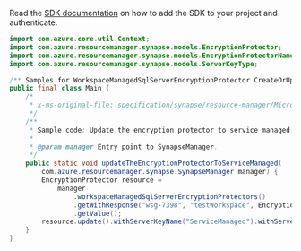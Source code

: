 Read the [SDK documentation](https://github.com/Azure/azure-sdk-for-java/blob/azure-resourcemanager-synapse_1.0.0-beta.5/sdk/synapse/azure-resourcemanager-synapse/README.md) on how to add the SDK to your project and authenticate.

```java
import com.azure.core.util.Context;
import com.azure.resourcemanager.synapse.models.EncryptionProtector;
import com.azure.resourcemanager.synapse.models.EncryptionProtectorName;
import com.azure.resourcemanager.synapse.models.ServerKeyType;

/** Samples for WorkspaceManagedSqlServerEncryptionProtector CreateOrUpdate. */
public final class Main {
    /*
     * x-ms-original-file: specification/synapse/resource-manager/Microsoft.Synapse/stable/2021-06-01/examples/WorkspaceManagedSqlServerEncryptionProtectorCreateOrUpdateServiceManaged.json
     */
    /**
     * Sample code: Update the encryption protector to service managed.
     *
     * @param manager Entry point to SynapseManager.
     */
    public static void updateTheEncryptionProtectorToServiceManaged(
        com.azure.resourcemanager.synapse.SynapseManager manager) {
        EncryptionProtector resource =
            manager
                .workspaceManagedSqlServerEncryptionProtectors()
                .getWithResponse("wsg-7398", "testWorkspace", EncryptionProtectorName.CURRENT, Context.NONE)
                .getValue();
        resource.update().withServerKeyName("ServiceManaged").withServerKeyType(ServerKeyType.SERVICE_MANAGED).apply();
    }
}
```
